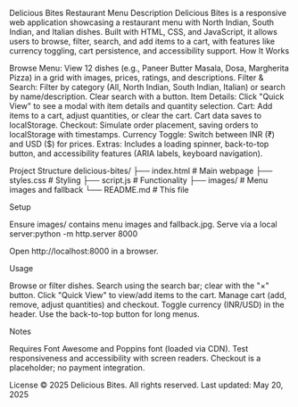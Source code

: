 Delicious Bites Restaurant Menu
Description
Delicious Bites is a responsive web application showcasing a restaurant menu with North Indian, South Indian, and Italian dishes. Built with HTML, CSS, and JavaScript, it allows users to browse, filter, search, and add items to a cart, with features like currency toggling, cart persistence, and accessibility support.
How It Works

Browse Menu: View 12 dishes (e.g., Paneer Butter Masala, Dosa, Margherita Pizza) in a grid with images, prices, ratings, and descriptions.
Filter & Search: Filter by category (All, North Indian, South Indian, Italian) or search by name/description. Clear search with a button.
Item Details: Click "Quick View" to see a modal with item details and quantity selection.
Cart: Add items to a cart, adjust quantities, or clear the cart. Cart data saves to localStorage.
Checkout: Simulate order placement, saving orders to localStorage with timestamps.
Currency Toggle: Switch between INR (₹) and USD ($) for prices.
Extras: Includes a loading spinner, back-to-top button, and accessibility features (ARIA labels, keyboard navigation).

Project Structure
delicious-bites/
├── index.html        # Main webpage
├── styles.css        # Styling
├── script.js         # Functionality
├── images/           # Menu images and fallback
└── README.md         # This file

Setup

Ensure images/ contains menu images and fallback.jpg.
Serve via a local server:python -m http.server 8000


Open http://localhost:8000 in a browser.

Usage

Browse or filter dishes.
Search using the search bar; clear with the "×" button.
Click "Quick View" to view/add items to the cart.
Manage cart (add, remove, adjust quantities) and checkout.
Toggle currency (INR/USD) in the header.
Use the back-to-top button for long menus.

Notes

Requires Font Awesome and Poppins font (loaded via CDN).
Test responsiveness and accessibility with screen readers.
Checkout is a placeholder; no payment integration.

License
© 2025 Delicious Bites. All rights reserved.
Last updated: May 20, 2025

